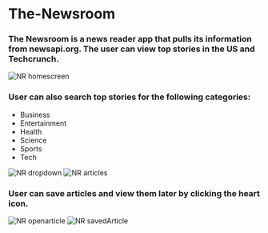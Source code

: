 # The-Newsroom

### The Newsroom is a news reader app that pulls its information from newsapi.org. The user can view top stories in the US and Techcrunch.
![NR homescreen](https://user-images.githubusercontent.com/22177989/113739983-ec2c9300-96c5-11eb-9ced-e381feb7fd74.png)


### User can also search top stories for the following categories:
- Business
- Entertainment
- Health
- Science
- Sports
- Tech

![NR dropdown](https://user-images.githubusercontent.com/22177989/113740025-f484ce00-96c5-11eb-833e-17e3fdb5f0b7.png)
![NR articles](https://user-images.githubusercontent.com/22177989/113740563-6ceb8f00-96c6-11eb-9d08-2b07f376efb9.png)



### User can save articles and view them later by clicking the heart icon.

![NR openarticle](https://user-images.githubusercontent.com/22177989/113740096-05cdda80-96c6-11eb-95d1-183a22aa3bda.png)
![NR savedArticle](https://user-images.githubusercontent.com/22177989/113740780-a0c6b480-96c6-11eb-9629-b7d857f8b3d6.png)


